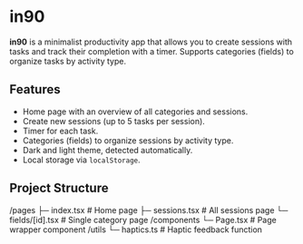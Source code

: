 # in90

**in90** is a minimalist productivity app that allows you to create sessions with tasks and track their completion with a timer. Supports categories (fields) to organize tasks by activity type.


## Features

- Home page with an overview of all categories and sessions.
- Create new sessions (up to 5 tasks per session).
- Timer for each task.
- Categories (fields) to organize sessions by activity type.
- Dark and light theme, detected automatically.
- Local storage via `localStorage`.



## Project Structure
/pages
├─ index.tsx        # Home page
├─ sessions.tsx     # All sessions page
└─ fields/[id].tsx  # Single category page
/components
└─ Page.tsx         # Page wrapper component
/utils
└─ haptics.ts       # Haptic feedback function


